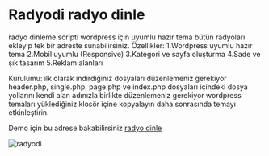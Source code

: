 # Radyodi radyo dinle
radyo dinleme scripti wordpress için uyumlu hazır tema bütün radyoları ekleyip tek bir adreste sunabilirsiniz.
Özellikler:
1.Wordpress uyumlu hazır tema
2.Mobil uyumlu (Responsive)
3.Kategori ve sayfa oluşturma
4.Sade ve şık tasarım
5.Reklam alanları

Kurulumu:
ilk olarak indirdiğiniz dosyaları düzenlemeniz gerekiyor
header.php, single.php, page.php ve index.php dosyaları içindeki dosya yollarını kendi alan adınızla birlikte düzenlemeniz gerekiyor
wordpress temaları yüklediğiniz klosör içine kopyalayın daha sonrasında temayı etkinleştirin.

Demo için bu adrese bakabilirsiniz <a href="https://radyodi.com/" rel="nofollow">radyo dinle</a>

![radyodi](https://user-images.githubusercontent.com/54208240/63211423-6712f580-c0ff-11e9-9809-1fff086dd9b4.jpg)
